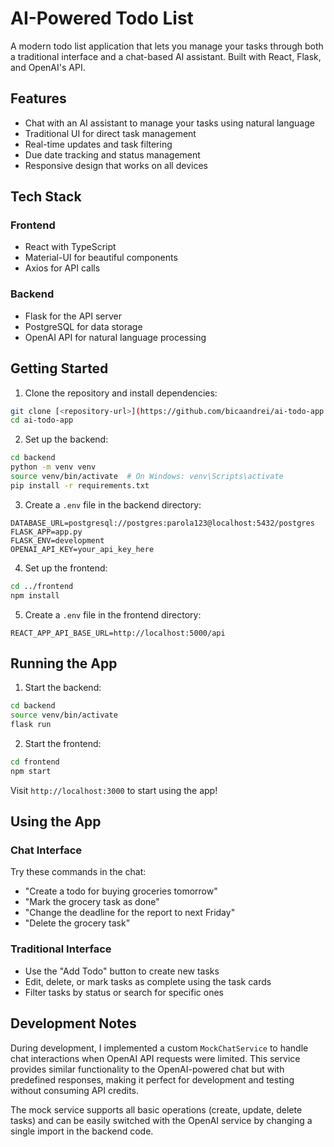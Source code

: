 # AI-Powered Todo List

A modern todo list application that lets you manage your tasks through both a traditional interface and a chat-based AI assistant. Built with React, Flask, and OpenAI's API.

## Features

- Chat with an AI assistant to manage your tasks using natural language
- Traditional UI for direct task management
- Real-time updates and task filtering
- Due date tracking and status management
- Responsive design that works on all devices

## Tech Stack

### Frontend
- React with TypeScript
- Material-UI for beautiful components
- Axios for API calls

### Backend
- Flask for the API server
- PostgreSQL for data storage
- OpenAI API for natural language processing

## Getting Started

1. Clone the repository and install dependencies:
```bash
git clone [<repository-url>](https://github.com/bicaandrei/ai-todo-app.git)
cd ai-todo-app
```

2. Set up the backend:
```bash
cd backend
python -m venv venv
source venv/bin/activate  # On Windows: venv\Scripts\activate
pip install -r requirements.txt
```

3. Create a `.env` file in the backend directory:
```
DATABASE_URL=postgresql://postgres:parola123@localhost:5432/postgres
FLASK_APP=app.py
FLASK_ENV=development
OPENAI_API_KEY=your_api_key_here
```

4. Set up the frontend:
```bash
cd ../frontend
npm install
```

5. Create a `.env` file in the frontend directory:
```
REACT_APP_API_BASE_URL=http://localhost:5000/api
```

## Running the App

1. Start the backend:
```bash
cd backend
source venv/bin/activate
flask run
```

2. Start the frontend:
```bash
cd frontend
npm start
```

Visit `http://localhost:3000` to start using the app!

## Using the App

### Chat Interface
Try these commands in the chat:
- "Create a todo for buying groceries tomorrow"
- "Mark the grocery task as done"
- "Change the deadline for the report to next Friday"
- "Delete the grocery task"

### Traditional Interface
- Use the "Add Todo" button to create new tasks
- Edit, delete, or mark tasks as complete using the task cards
- Filter tasks by status or search for specific ones

## Development Notes

During development, I implemented a custom `MockChatService` to handle chat interactions when OpenAI API requests were limited. This service provides similar functionality to the OpenAI-powered chat but with predefined responses, making it perfect for development and testing without consuming API credits.

The mock service supports all basic operations (create, update, delete tasks) and can be easily switched with the OpenAI service by changing a single import in the backend code.
